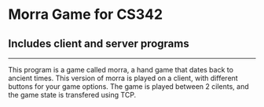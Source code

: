 # **Morra Game for CS342**
## Includes client and server programs
---
This program is a game called morra, a hand game that dates back to ancient 
times. This version of morra is played on a client, with different buttons for 
your game options. The game is played between 2 cilents, and the game state is 
transfered using TCP.

